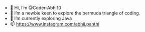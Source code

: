 - 👋 Hi, I’m @Coder-Abhi10
- 👀 I’m a newbie keen to explore the bermuda triangle of coding. 
- 🌱 I’m currently exploring Java
- 📫 https://www.instagram.com/abhii.panthi

<!---
Coder-Abhi10/Coder-Abhi10 is a ✨ special ✨ repository because its `README.md` (this file) appears on your GitHub profile.
You can click the Preview link to take a look at your changes.
--->
